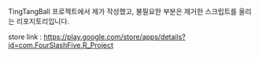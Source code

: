 TingTangBall 프로젝트에서 제가 작성했고, 불필요한 부분은 제거한 스크립트를 올리는 리포지토리입니다.

store link :
https://play.google.com/store/apps/details?id=com.FourSlashFive.R_Project
